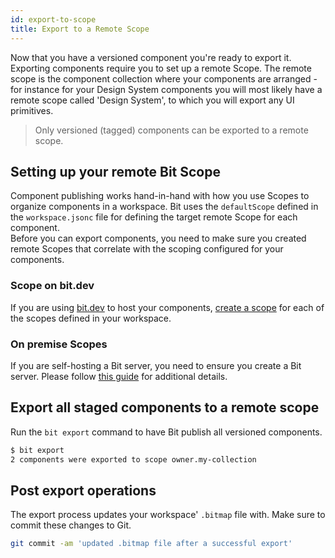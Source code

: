 ```yaml
---
id: export-to-scope
title: Export to a Remote Scope
---
```


Now that you have a versioned component you're ready to export it. Exporting components require you to set up a remote Scope. The remote scope is the component collection where your components are arranged - for instance for your Design System components you will most likely have a remote scope called 'Design System', to which you will export any UI primitives.

> Only versioned (tagged) components can be exported to a remote scope.

## Setting up your remote Bit Scope

Component publishing works hand-in-hand with how you use Scopes to organize components in a workspace. Bit uses the `defaultScope` defined in the `workspace.jsonc` file for defining the target remote Scope for each component.  
Before you can export components, you need to make sure you created remote Scopes that correlate with the scoping configured for your components.

### Scope on bit.dev

If you are using [bit.dev](https://bit.dev) to host your components, [create a scope](https://bit.dev/~create-collection) for each of the scopes defined in your workspace.

### On premise Scopes

<!-- here we should link to another doc that talks about self-hosting. -->

If you are self-hosting a Bit server, you need to ensure you create a Bit server. Please follow [this guide](TODO) for additional details.

## Export all staged components to a remote scope

Run the `bit export` command to have Bit publish all versioned components.

```sh
$ bit export
2 components were exported to scope owner.my-collection
```

## Post export operations

The export process updates your workspace' `.bitmap` file with. Make sure to commit these changes to Git.

```sh
git commit -am 'updated .bitmap file after a successful export'
```
